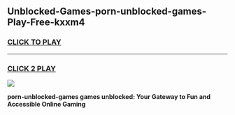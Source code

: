 
## Unblocked-Games-porn-unblocked-games-Play-Free-kxxm4
<h3>
<a href="https://premium76.site?title=porn-unblocked-games&ref=10A">CLICK TO PLAY</a></h3>
<hr>

<h3>
<a href="https://premium76.site?title=porn-unblocked-games&ref=10A">CLICK 2 PLAY</a>
  
</h3>

<a href="https://premium76.site?title=porn-unblocked-games&ref=10A"><img src="https://clearcache.store/games.png"></a>


**porn-unblocked-games games unblocked: Your Gateway to Fun and Accessible Online Gaming**
